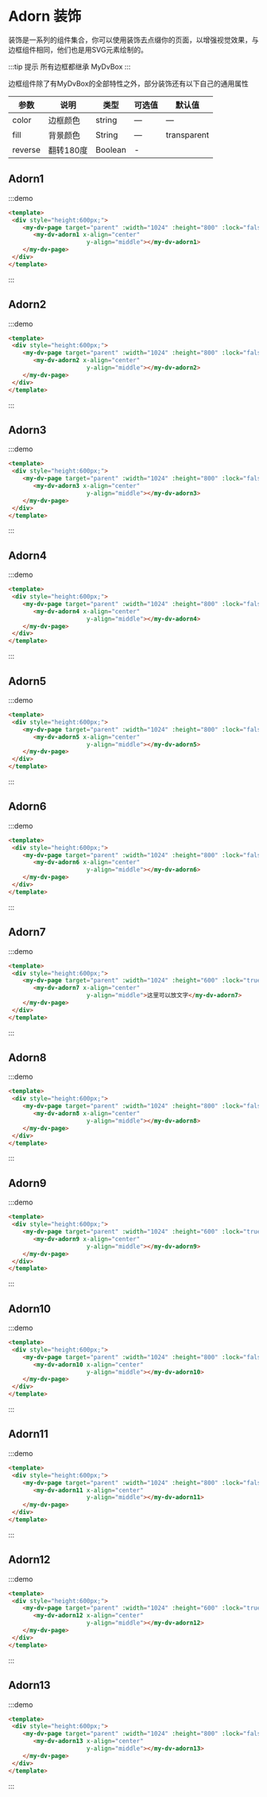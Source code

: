 # Adorn 装饰

装饰是一系列的组件集合，你可以使用装饰去点缀你的页面，以增强视觉效果，与边框组件相同，他们也是用SVG元素绘制的。

:::tip 提示
所有边框都继承 <api-link href="dv/my-dv-box">MyDvBox</api-link>
:::

边框组件除了有MyDvBox的全部特性之外，部分装饰还有以下自己的通用属性

| 参数      | 说明    | 类型      | 可选值       | 默认值   |
|---------- |-------- |---------- |-------------  |-------- |
| color | 边框颜色 | string| — | — |
| fill | 背景颜色 | String | — | transparent |
| reverse | 翻转180度 | Boolean | - |


## Adorn1
:::demo
```html
<template>
 <div style="height:600px;">
    <my-dv-page target="parent" :width="1024" :height="800" :lock="false">
       <my-dv-adorn1 x-align="center"
                      y-align="middle"></my-dv-adorn1>
    </my-dv-page>
 </div>
</template>
```
:::

## Adorn2
:::demo
```html
<template>
 <div style="height:600px;">
    <my-dv-page target="parent" :width="1024" :height="800" :lock="false">
       <my-dv-adorn2 x-align="center"
                      y-align="middle"></my-dv-adorn2>
    </my-dv-page>
 </div>
</template>
```
:::

## Adorn3
:::demo
```html
<template>
 <div style="height:600px;">
    <my-dv-page target="parent" :width="1024" :height="800" :lock="false">
       <my-dv-adorn3 x-align="center"
                      y-align="middle"></my-dv-adorn3>
    </my-dv-page>
 </div>
</template>
```
:::

## Adorn4
:::demo
```html
<template>
 <div style="height:600px;">
    <my-dv-page target="parent" :width="1024" :height="800" :lock="false">
       <my-dv-adorn4 x-align="center"
                      y-align="middle"></my-dv-adorn4>
    </my-dv-page>
 </div>
</template>
```
:::

## Adorn5
:::demo
```html
<template>
 <div style="height:600px;">
    <my-dv-page target="parent" :width="1024" :height="800" :lock="false">
       <my-dv-adorn5 x-align="center"
                      y-align="middle"></my-dv-adorn5>
    </my-dv-page>
 </div>
</template>
```
:::

## Adorn6
:::demo
```html
<template>
 <div style="height:600px;">
    <my-dv-page target="parent" :width="1024" :height="800" :lock="false">
       <my-dv-adorn6 x-align="center"
                      y-align="middle"></my-dv-adorn6>
    </my-dv-page>
 </div>
</template>
```
:::

## Adorn7
:::demo
```html
<template>
 <div style="height:600px;">
    <my-dv-page target="parent" :width="1024" :height="600" :lock="true">
       <my-dv-adorn7 x-align="center"
                      y-align="middle">这里可以放文字</my-dv-adorn7>
    </my-dv-page>
 </div>
</template>
```
:::

## Adorn8
:::demo
```html
<template>
 <div style="height:600px;">
    <my-dv-page target="parent" :width="1024" :height="800" :lock="false">
       <my-dv-adorn8 x-align="center"
                      y-align="middle"></my-dv-adorn8>
    </my-dv-page>
 </div>
</template>
```
:::


## Adorn9
:::demo
```html
<template>
 <div style="height:600px;">
    <my-dv-page target="parent" :width="1024" :height="600" :lock="true">
       <my-dv-adorn9 x-align="center"
                      y-align="middle"></my-dv-adorn9>
    </my-dv-page>
 </div>
</template>
```
:::

## Adorn10
:::demo
```html
<template>
 <div style="height:600px;">
    <my-dv-page target="parent" :width="1024" :height="800" :lock="false">
       <my-dv-adorn10 x-align="center"
                      y-align="middle"></my-dv-adorn10>
    </my-dv-page>
 </div>
</template>
```
:::


## Adorn11
:::demo
```html
<template>
 <div style="height:600px;">
    <my-dv-page target="parent" :width="1024" :height="800" :lock="false">
       <my-dv-adorn11 x-align="center"
                      y-align="middle"></my-dv-adorn11>
    </my-dv-page>
 </div>
</template>
```
:::

## Adorn12
:::demo
```html
<template>
 <div style="height:600px;">
    <my-dv-page target="parent" :width="1024" :height="600" :lock="true">
       <my-dv-adorn12 x-align="center"
                      y-align="middle"></my-dv-adorn12>
    </my-dv-page>
 </div>
</template>
```
:::

## Adorn13
:::demo
```html
<template>
 <div style="height:600px;">
    <my-dv-page target="parent" :width="1024" :height="800" :lock="false">
       <my-dv-adorn13 x-align="center"
                      y-align="middle"></my-dv-adorn13>
    </my-dv-page>
 </div>
</template>
```
:::



